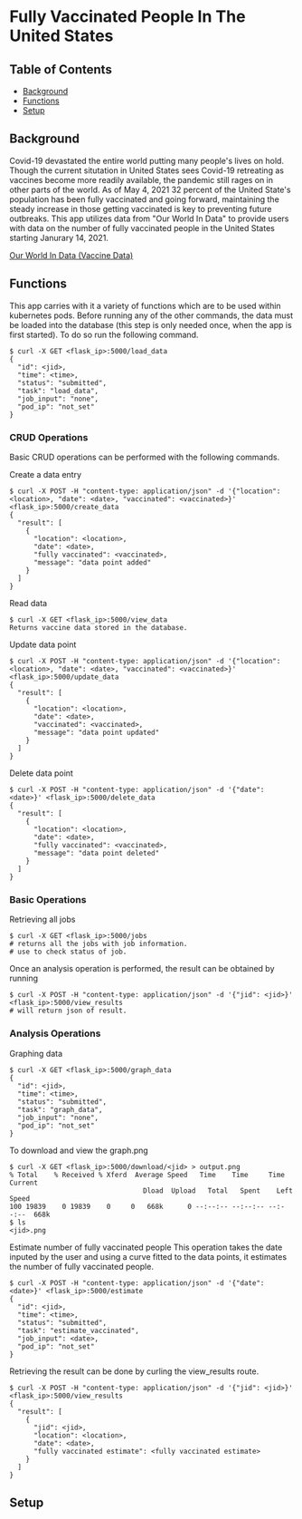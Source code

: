 # Fully Vaccinated People In The United States
## Table of Contents
* [Background](#background)
* [Functions](#functions)
* [Setup](#setup)

## Background
Covid-19 devastated the entire world putting many people's lives on hold. Though the current situtation in United States sees Covid-19 retreating as vaccines become more readily available, the pandemic still rages on in other parts of the world. As of May 4, 2021 32 percent of the United State's population has been fully vaccinated and going forward, maintaining the steady increase in those getting vaccinated is key to preventing future outbreaks. This app utilizes data from "Our World In Data" to provide users with data on the number of fully vaccinated people in the United States starting Janurary 14, 2021. 

[Our World In Data (Vaccine Data)](https://ourworldindata.org/covid-vaccinations)

## Functions
This app carries with it a variety of functions which are to be used within kubernetes pods. 
Before running any of the other commands, the data must be loaded into the database (this step is only needed once, when the app is first started). 
To do so run the following command.
```
$ curl -X GET <flask_ip>:5000/load_data
{
  "id": <jid>,
  "time": <time>,
  "status": "submitted",
  "task": "load_data",
  "job_input": "none",
  "pod_ip": "not_set"
}
```

### CRUD Operations 
Basic CRUD operations can be performed with the following commands.

Create a data entry
```
$ curl -X POST -H "content-type: application/json" -d '{"location": <location>, "date": <date>, "vaccinated": <vaccinated>}' <flask_ip>:5000/create_data
{
  "result": [
    {
      "location": <location>,
      "date": <date>,
      "fully vaccinated": <vaccinated>,
      "message": "data point added"
    }
  ]
} 
```

Read data
```
$ curl -X GET <flask_ip>:5000/view_data
Returns vaccine data stored in the database.
```

Update data point
```
$ curl -X POST -H "content-type: application/json" -d '{"location": <location>, "date": <date>, "vaccinated": <vaccinated>}' <flask_ip>:5000/update_data
{
  "result": [
    {
      "location": <location>,
      "date": <date>,
      "vaccinated": <vaccinated>,
      "message": "data point updated"
    }
  ]
}
``` 

Delete data point
```
$ curl -X POST -H "content-type: application/json" -d '{"date": <date>}' <flask_ip>:5000/delete_data
{
  "result": [
    {
      "location": <location>,
      "date": <date>,
      "fully vaccinated": <vaccinated>,
      "message": "data point deleted"
    }
  ]
}
```

### Basic Operations
Retrieving all jobs
```
$ curl -X GET <flask_ip>:5000/jobs
# returns all the jobs with job information.
# use to check status of job.
```

Once an analysis operation is performed, the result can be obtained by running
```
$ curl -X POST -H "content-type: application/json" -d '{"jid": <jid>}' <flask_ip>:5000/view_results
# will return json of result.
```

### Analysis Operations
Graphing data
```
$ curl -X GET <flask_ip>:5000/graph_data
{
  "id": <jid>,
  "time": <time>,
  "status": "submitted",
  "task": "graph_data",
  "job_input": "none",
  "pod_ip": "not_set"
}
```
To download and view the graph.png
```
$ curl -X GET <flask_ip>:5000/download/<jid> > output.png
% Total    % Received % Xferd  Average Speed   Time    Time     Time  Current
                                 Dload  Upload   Total   Spent    Left  Speed
100 19839    0 19839    0     0   668k      0 --:--:-- --:--:-- --:--:--  668k
$ ls
<jid>.png
```

Estimate number of fully vaccinated people
This operation takes the date inputed by the user and using a curve fitted to the data points, it estimates the number of fully vaccinated people.
```
$ curl -X POST -H "content-type: application/json" -d '{"date": <date>}' <flask_ip>:5000/estimate
{
  "id": <jid>,
  "time": <time>,
  "status": "submitted",
  "task": "estimate_vaccinated",
  "job_input": <date>,
  "pod_ip": "not_set"
}
```
Retrieving the result can be done by curling the view_results route.
```
$ curl -X POST -H "content-type: application/json" -d '{"jid": <jid>}' <flask_ip>:5000/view_results
{
  "result": [
    {
      "jid": <jid>,
      "location": <location>,
      "date": <date>,
      "fully vaccinated estimate": <fully vaccinated estimate>
    }
  ]
}
```

## Setup

























